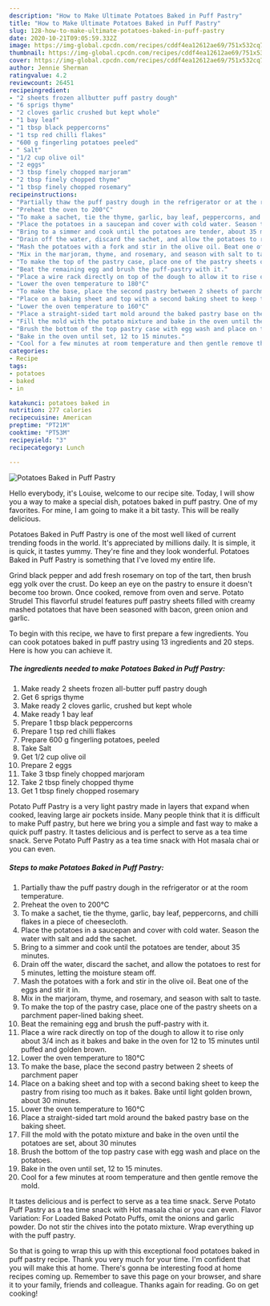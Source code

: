 ```yaml
---
description: "How to Make Ultimate Potatoes Baked in Puff Pastry"
title: "How to Make Ultimate Potatoes Baked in Puff Pastry"
slug: 128-how-to-make-ultimate-potatoes-baked-in-puff-pastry
date: 2020-10-21T09:05:59.332Z
image: https://img-global.cpcdn.com/recipes/cddf4ea12612ae69/751x532cq70/potatoes-baked-in-puff-pastry-recipe-main-photo.jpg
thumbnail: https://img-global.cpcdn.com/recipes/cddf4ea12612ae69/751x532cq70/potatoes-baked-in-puff-pastry-recipe-main-photo.jpg
cover: https://img-global.cpcdn.com/recipes/cddf4ea12612ae69/751x532cq70/potatoes-baked-in-puff-pastry-recipe-main-photo.jpg
author: Jennie Sherman
ratingvalue: 4.2
reviewcount: 26451
recipeingredient:
- "2 sheets frozen allbutter puff pastry dough"
- "6 sprigs thyme"
- "2 cloves garlic crushed but kept whole"
- "1 bay leaf"
- "1 tbsp black peppercorns"
- "1 tsp red chilli flakes"
- "600 g fingerling potatoes peeled"
- " Salt"
- "1/2 cup olive oil"
- "2 eggs"
- "3 tbsp finely chopped marjoram"
- "2 tbsp finely chopped thyme"
- "1 tbsp finely chopped rosemary"
recipeinstructions:
- "Partially thaw the puff pastry dough in the refrigerator or at the room temperature."
- "Preheat the oven to 200°C"
- "To make a sachet, tie the thyme, garlic, bay leaf, peppercorns, and chilli flakes in a piece of cheesecloth."
- "Place the potatoes in a saucepan and cover with cold water. Season the water with salt and add the sachet."
- "Bring to a simmer and cook until the potatoes are tender, about 35 minutes."
- "Drain off the water, discard the sachet, and allow the potatoes to rest for 5 minutes, letting the moisture steam off."
- "Mash the potatoes with a fork and stir in the olive oil. Beat one of the eggs and stir it in."
- "Mix in the marjoram, thyme, and rosemary, and season with salt to taste."
- "To make the top of the pastry case, place one of the pastry sheets on a parchment paper-lined baking sheet."
- "Beat the remaining egg and brush the puff-pastry with it."
- "Place a wire rack directly on top of the dough to allow it to rise only about 3/4 inch as it bakes and bake in the oven for 12 to 15 minutes until puffed and golden brown."
- "Lower the oven temperature to 180°C"
- "To make the base, place the second pastry between 2 sheets of parchment paper"
- "Place on a baking sheet and top with a second baking sheet to keep the pastry from rising too much as it bakes. Bake until light golden brown, about 30 minutes."
- "Lower the oven temperature to 160°C"
- "Place a straight-sided tart mold around the baked pastry base on the baking sheet."
- "Fill the mold with the potato mixture and bake in the oven until the potatoes are set, about 30 minutes"
- "Brush the bottom of the top pastry case with egg wash and place on the potatoes."
- "Bake in the oven until set, 12 to 15 minutes."
- "Cool for a few minutes at room temperature and then gentle remove the mold."
categories:
- Recipe
tags:
- potatoes
- baked
- in

katakunci: potatoes baked in 
nutrition: 277 calories
recipecuisine: American
preptime: "PT21M"
cooktime: "PT53M"
recipeyield: "3"
recipecategory: Lunch

---
```



![Potatoes Baked in Puff Pastry](https://img-global.cpcdn.com/recipes/cddf4ea12612ae69/751x532cq70/potatoes-baked-in-puff-pastry-recipe-main-photo.jpg)

Hello everybody, it's Louise, welcome to our recipe site. Today, I will show you a way to make a special dish, potatoes baked in puff pastry. One of my favorites. For mine, I am going to make it a bit tasty. This will be really delicious.

Potatoes Baked in Puff Pastry is one of the most well liked of current trending foods in the world. It's appreciated by millions daily. It is simple, it is quick, it tastes yummy. They're fine and they look wonderful. Potatoes Baked in Puff Pastry is something that I've loved my entire life.

Grind black pepper and add fresh rosemary on top of the tart, then brush egg yolk over the crust. Do keep an eye on the pastry to ensure it doesn&#39;t become too brown. Once cooked, remove from oven and serve. Potato Strudel This flavorful strudel features puff pastry sheets filled with creamy mashed potatoes that have been seasoned with bacon, green onion and garlic.


To begin with this recipe, we have to first prepare a few ingredients. You can cook potatoes baked in puff pastry using 13 ingredients and 20 steps. Here is how you can achieve it.

<!--inarticleads1-->

##### The ingredients needed to make Potatoes Baked in Puff Pastry:

1. Make ready 2 sheets frozen all-butter puff pastry dough
1. Get 6 sprigs thyme
1. Make ready 2 cloves garlic, crushed but kept whole
1. Make ready 1 bay leaf
1. Prepare 1 tbsp black peppercorns
1. Prepare 1 tsp red chilli flakes
1. Prepare 600 g fingerling potatoes, peeled
1. Take  Salt
1. Get 1/2 cup olive oil
1. Prepare 2 eggs
1. Take 3 tbsp finely chopped marjoram
1. Take 2 tbsp finely chopped thyme
1. Get 1 tbsp finely chopped rosemary


Potato Puff Pastry is a very light pastry made in layers that expand when cooked, leaving large air pockets inside. Many people think that it is difficult to make Puff pastry, but here we bring you a simple and fast way to make a quick puff pastry. It tastes delicious and is perfect to serve as a tea time snack. Serve Potato Puff Pastry as a tea time snack with Hot masala chai or you can even. 

<!--inarticleads2-->

##### Steps to make Potatoes Baked in Puff Pastry:

1. Partially thaw the puff pastry dough in the refrigerator or at the room temperature.
1. Preheat the oven to 200°C
1. To make a sachet, tie the thyme, garlic, bay leaf, peppercorns, and chilli flakes in a piece of cheesecloth.
1. Place the potatoes in a saucepan and cover with cold water. Season the water with salt and add the sachet.
1. Bring to a simmer and cook until the potatoes are tender, about 35 minutes.
1. Drain off the water, discard the sachet, and allow the potatoes to rest for 5 minutes, letting the moisture steam off.
1. Mash the potatoes with a fork and stir in the olive oil. Beat one of the eggs and stir it in.
1. Mix in the marjoram, thyme, and rosemary, and season with salt to taste.
1. To make the top of the pastry case, place one of the pastry sheets on a parchment paper-lined baking sheet.
1. Beat the remaining egg and brush the puff-pastry with it.
1. Place a wire rack directly on top of the dough to allow it to rise only about 3/4 inch as it bakes and bake in the oven for 12 to 15 minutes until puffed and golden brown.
1. Lower the oven temperature to 180°C
1. To make the base, place the second pastry between 2 sheets of parchment paper
1. Place on a baking sheet and top with a second baking sheet to keep the pastry from rising too much as it bakes. Bake until light golden brown, about 30 minutes.
1. Lower the oven temperature to 160°C
1. Place a straight-sided tart mold around the baked pastry base on the baking sheet.
1. Fill the mold with the potato mixture and bake in the oven until the potatoes are set, about 30 minutes
1. Brush the bottom of the top pastry case with egg wash and place on the potatoes.
1. Bake in the oven until set, 12 to 15 minutes.
1. Cool for a few minutes at room temperature and then gentle remove the mold.


It tastes delicious and is perfect to serve as a tea time snack. Serve Potato Puff Pastry as a tea time snack with Hot masala chai or you can even. Flavor Variation: For Loaded Baked Potato Puffs, omit the onions and garlic powder. Do not stir the chives into the potato mixture. Wrap everything up with the puff pastry. 

So that is going to wrap this up with this exceptional food potatoes baked in puff pastry recipe. Thank you very much for your time. I'm confident that you will make this at home. There's gonna be interesting food at home recipes coming up. Remember to save this page on your browser, and share it to your family, friends and colleague. Thanks again for reading. Go on get cooking!
